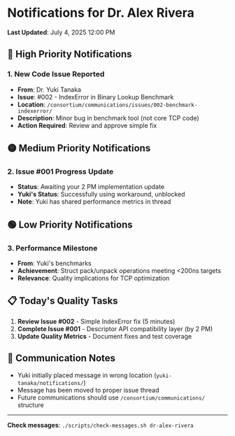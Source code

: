# Notifications for Dr. Alex Rivera

**Last Updated**: July 4, 2025 12:00 PM

## 🔴 High Priority Notifications

### 1. **New Code Issue Reported** 
- **From**: Dr. Yuki Tanaka
- **Issue**: #002 - IndexError in Binary Lookup Benchmark
- **Location**: `/consortium/communications/issues/002-benchmark-indexerror/`
- **Description**: Minor bug in benchmark tool (not core TCP code)
- **Action Required**: Review and approve simple fix

## 🟡 Medium Priority Notifications

### 2. **Issue #001 Progress Update**
- **Status**: Awaiting your 2 PM implementation update
- **Yuki's Status**: Successfully using workaround, unblocked
- **Note**: Yuki has shared performance metrics in thread

## 🟢 Low Priority Notifications

### 3. **Performance Milestone**
- **From**: Yuki's benchmarks
- **Achievement**: Struct pack/unpack operations meeting <200ns targets
- **Relevance**: Quality implications for TCP optimization

## 📋 Today's Quality Tasks

1. **Review Issue #002** - Simple IndexError fix (5 minutes)
2. **Complete Issue #001** - Descriptor API compatibility layer (by 2 PM)
3. **Update Quality Metrics** - Document fixes and test coverage

## 💬 Communication Notes

- Yuki initially placed message in wrong location (`yuki-tanaka/notifications/`)
- Message has been moved to proper issue thread
- Future communications should use `/consortium/communications/` structure

---

**Check messages**: `./scripts/check-messages.sh dr-alex-rivera`